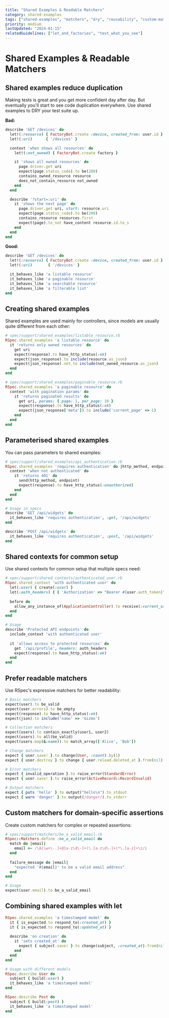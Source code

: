 ```yaml
---
title: "Shared Examples & Readable Matchers"
category: shared-examples
tags: ["shared-examples", "matchers", "dry", "reusability", "custom-matchers"]
priority: medium
lastUpdated: "2024-01-15"
relatedGuidelines: ["let_and_factories", "test_what_you_see"]
---
```


# Shared Examples & Readable Matchers

## Shared examples reduce duplication
Making tests is great and you get more confident day after day. But eventually you'll start to see code duplication everywhere. Use shared examples to DRY your test suite up.

**Bad:**
```ruby
describe 'GET /devices' do
  let!(:resource) { FactoryBot.create :device, created_from: user.id }
  let!(:uri)      { '/devices' }

  context 'when shows all resources' do
    let!(:not_owned) { FactoryBot.create factory }

    it 'shows all owned resources' do
      page.driver.get uri
      expect(page.status_code).to be(200)
      contains_owned_resource resource
      does_not_contain_resource not_owned
    end
  end

  describe '?start=:uri' do
    it 'shows the next page' do
      page.driver.get uri, start: resource.uri
      expect(page.status_code).to be(200)
      contains_resource resources.first
      expect(page).to_not have_content resource.id.to_s
    end
  end
end
```

**Good:**
```ruby
describe 'GET /devices' do
  let!(:resource) { FactoryBot.create :device, created_from: user.id }
  let!(:uri)       { '/devices' }

  it_behaves_like 'a listable resource'
  it_behaves_like 'a paginable resource'
  it_behaves_like 'a searchable resource'
  it_behaves_like 'a filterable list'
end
```

## Creating shared examples
Shared examples are used mainly for controllers, since models are usually quite different from each other:

```ruby
# spec/support/shared_examples/listable_resource.rb
RSpec.shared_examples 'a listable resource' do
  it 'returns only owned resources' do
    get uri
    expect(response).to have_http_status(:ok)
    expect(json_response).to include(resource.as_json)
    expect(json_response).not_to include(not_owned_resource.as_json)
  end
end

# spec/support/shared_examples/paginable_resource.rb
RSpec.shared_examples 'a paginable resource' do
  context 'with pagination params' do
    it 'returns paginated results' do
      get uri, params: { page: 1, per_page: 10 }
      expect(response).to have_http_status(:ok)
      expect(json_response['meta']).to include('current_page' => 1)
    end
  end
end
```

## Parameterised shared examples
You can pass parameters to shared examples:

```ruby
# spec/support/shared_examples/api_authentication.rb
RSpec.shared_examples 'requires authentication' do |http_method, endpoint|
  context 'when not authenticated' do
    it 'returns 401' do
      send(http_method, endpoint)
      expect(response).to have_http_status(:unauthorized)
    end
  end
end

# Usage in specs
describe 'GET /api/widgets' do
  it_behaves_like 'requires authentication', :get, '/api/widgets'
end

describe 'POST /api/widgets' do
  it_behaves_like 'requires authentication', :post, '/api/widgets'
end
```

## Shared contexts for common setup
Use shared contexts for common setup that multiple specs need:

```ruby
# spec/support/shared_contexts/authenticated_user.rb
RSpec.shared_context 'with authenticated user' do
  let(:user) { create(:user) }
  let(:auth_headers) { { 'Authorization' => "Bearer #{user.auth_token}" } }
  
  before do
    allow_any_instance_of(ApplicationController).to receive(:current_user).and_return(user)
  end
end

# Usage
describe 'Protected API endpoints' do
  include_context 'with authenticated user'
  
  it 'allows access to protected resources' do
    get '/api/profile', headers: auth_headers
    expect(response).to have_http_status(:ok)
  end
end
```

## Prefer readable matchers
Use RSpec's expressive matchers for better readability:

```ruby
# Basic matchers
expect(user).to be_valid
expect(user.errors).to be_empty
expect(response).to have_http_status(:ok)
expect(json).to include('name' => 'Gizmo')

# Collection matchers
expect(users).to contain_exactly(user1, user2)
expect(users).to all(be_valid)
expect(users.map(&:name)).to match_array(['Alice', 'Bob'])

# Change matchers
expect { user.save! }.to change(User, :count).by(1)
expect { user.destroy }.to change { user.reload.deleted_at }.from(nil)

# Error matchers
expect { invalid_operation }.to raise_error(StandardError)
expect { user.save! }.to raise_error(ActiveRecord::RecordInvalid)

# Output matchers
expect { puts 'hello' }.to output("hello\n").to_stdout
expect { warn 'danger' }.to output(/danger/).to_stderr
```

## Custom matchers for domain-specific assertions
Create custom matchers for complex or repeated assertions:

```ruby
# spec/support/matchers/be_a_valid_email.rb
RSpec::Matchers.define :be_a_valid_email do
  match do |email|
    email =~ /\A[\w+\-.]+@[a-z\d\-]+(\.[a-z\d\-]+)*\.[a-z]+\z/i
  end
  
  failure_message do |email|
    "expected '#{email}' to be a valid email address"
  end
end

# Usage
expect(user.email).to be_a_valid_email
```

## Combining shared examples with let
```ruby
RSpec.shared_examples 'a timestamped model' do
  it { is_expected.to respond_to(:created_at) }
  it { is_expected.to respond_to(:updated_at) }
  
  describe 'on creation' do
    it 'sets created_at' do
      expect { subject.save! }.to change(subject, :created_at).from(nil)
    end
  end
end

# Usage with different models
RSpec.describe User do
  subject { build(:user) }
  it_behaves_like 'a timestamped model'
end

RSpec.describe Post do
  subject { build(:post) }
  it_behaves_like 'a timestamped model'
end
```
